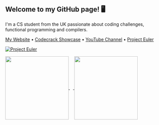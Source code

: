 ## Welcome to my GitHub page! 🖥️

I'm a CS student from the UK passionate about coding challenges, functional programming and compilers.

[My Website](https://luc-wallace.github.io) • [Codecrack Showcase](https://www.youtube.com/watch?v=IVzXDt7tmTY) • [YouTube Channel](https://www.youtube.com/@lucwallace4308) • [Project Euler](https://projecteuler.net/progress)

[![Project Euler](https://projecteuler.net/profile/lucwallace.png)](https://projecteuler.net/progress)

<a href="https://github.com/luc-wallace">
  <span>
  <img height=200 align="center" src="https://github-readme-stats.vercel.app/api?username=luc-wallace&theme=transparent&rank_icon=github" />
  <img width="10" />
  <img height=200 align="center" src="https://github-readme-stats.vercel.app/api/top-langs/?username=luc-wallace&hide=html,css&size_weight=0.5&count_weight=0.5&theme=transparent&layout=compact&langs_count=8&card_width=320" />
</span>
</a>
